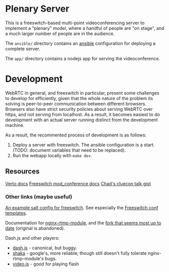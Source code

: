 # Plenary Server

This is a freeswitch-based multi-point videoconferencing server to implement a
"plenary" model, where a handful of people are "on stage", and a much larger
number of people are in the audience.

The `ansible/` directory contains an [ansible](https://docs.ansible.com/)
configuration for deploying a complete server.

The `app/` directory contains a nodejs app for serving the videoconference.

# Development

WebRTC in general, and freeswitch in particular, present some challenges to
develop for efficiently, given that the whole nature of the problem its solving
is peer-to-peer communication between different browsers.  Browsers also have
strict security policies about serving WebRTC over https, and not serving from
localhost. As a result, it becomes easiest to do development with an actual
server running distinct from the development machine.

As a result, the recommented process of development is as follows:

1. Deploy a server with freeswitch.  The ansible configuration is a start.
   (TODO: document variables that need to be replaced).
2. Run the webapp locally with `make dev`.

## Resources

[Verto docs](http://evoluxbr.github.io/verto-docs)
[Freeswitch mod_conference docs](https://freeswitch.org/confluence/display/FREESWITCH/mod_conference)
[Chad's cluecon talk gist](https://gist.github.com/thehunmonkgroup/446370910266f006cdcf25df5e28df7b#file-verto-example-code-js)

### Other links (maybe useful)

[An example salt config for freeswitch](https://github.com/unhangout/unhangout-video-server/).  See especially the [Freeswitch conf templates](https://github.com/unhangout/unhangout-video-server/tree/master/salt/salt/service/freeswitch/conf).

Documentation for [nginx-rtmp-module](https://github.com/arut/nginx-rtmp-module/wiki/Directives), and the [fork that seems most up to date](https://github.com/arut/nginx-rtmp-module/wiki/Directives) (original is abandoned).

Dash.js and other players:
 - [dash.js](https://github.com/Dash-Industry-Forum/dash.js/wiki) - canonical, but buggy.
 - [shaka](https://github.com/google/shaka-player) - google's, more reliable; though still doesn't fully tolerate nginx-rtmp-module's bugs.
 - [video.js](http://docs.videojs.com/) - good for playing flash
